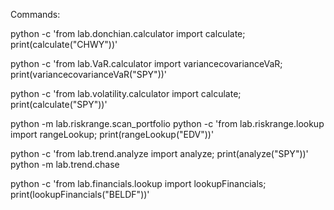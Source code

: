 Commands:

<!-- Donchian -->
python -c 'from lab.donchian.calculator import calculate; print(calculate("CHWY"))'
<!-- Value at Risk -->
python -c 'from lab.VaR.calculator import variancecovarianceVaR; print(variancecovarianceVaR("SPY"))'
<!-- Volatility -->
python -c 'from lab.volatility.calculator import calculate; print(calculate("SPY"))'
<!-- Risk Range -->
python -m lab.riskrange.scan_portfolio
python -c 'from lab.riskrange.lookup import rangeLookup; print(rangeLookup("EDV"))'
<!-- Trend -->
python -c 'from lab.trend.analyze import analyze; print(analyze("SPY"))'
python -m lab.trend.chase
<!-- Financials -->
python -c 'from lab.financials.lookup import lookupFinancials; print(lookupFinancials("BELDF"))'